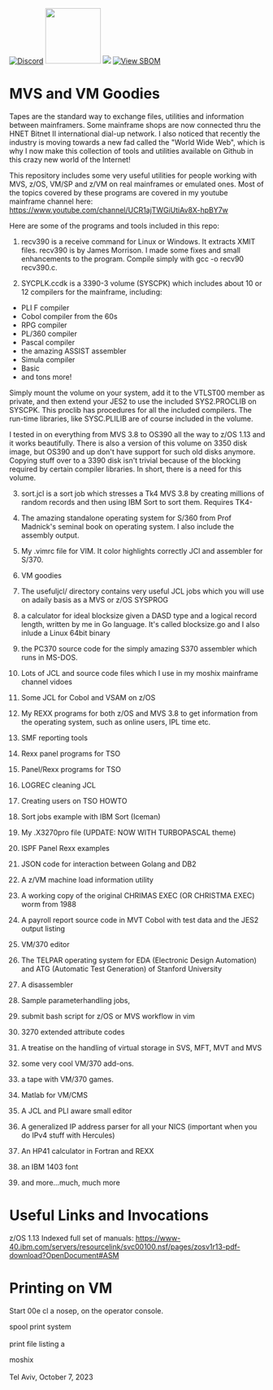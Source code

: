 
[![Discord](https://img.shields.io/discord/423767742546575361.svg?label=&logo=discord&logoColor=ffffff&color=7389D8&labelColor=6A7EC2)](https://discord.gg/vpEv3HJ)
<a href=" https://github.com/moshix/mvs/blob/master/codenotary.com"><img src="https://raw.githubusercontent.com/moshix/mvs/master/secured-by-immudb.svg" width="109px;"/></a>
<a href="https://hits.seeyoufarm.com"><img src="https://hits.seeyoufarm.com/api/count/incr/badge.svg?url=https%3A%2F%2Fgithub.com%2Fmoshix%2Fmvs&count_bg=%2379C83D&title_bg=%23555555&icon=&icon_color=%23E7E7E7&title=hits&edge_flat=false"/></a>
[![View SBOM](https://img.shields.io/badge/sbom.sh-viewSBOM-blue?link=https%3A%2F%2Fsbom.sh%2Fad375d15-0553-4170-bb1e-a6e40ac5dd45)](https://sbom.sh/ad375d15-0553-4170-bb1e-a6e40ac5dd45)

# MVS and VM Goodies


Tapes are the standard way to exchange files, utilities and information between mainframers. Some mainframe shops are now connected thru the HNET Bitnet II international dial-up network. I also noticed that recently the industry is moving towards a new fad called the "World Wide Web", which is why I now make this collection of tools and utilities available on Github in this crazy new world of the Internet!

This repository includes some very useful utilities for people working with MVS, z/OS, VM/SP and z/VM on real mainframes or emulated ones. Most of the topics covered by these programs are covered in my youtube mainframe channel here: https://www.youtube.com/channel/UCR1ajTWGiUtiAv8X-hpBY7w

Here are some of the programs and tools included in this repo:

1. recv390 is a receive command for Linux or Windows. It extracts XMIT files. recv390 is by James Morrison. I made some fixes and small enhancements to the program. Compile simply with gcc -o recv90 recv390.c.


2. SYCPLK.ccdk is a 3390-3 volume (SYSCPK) which includes about 10 or 12 compilers for the mainframe, including:

- PLI F compiler
- Cobol compiler from the 60s
- RPG compiler
- PL/360 compiler
- Pascal compiler
- the amazing ASSIST assembler
- Simula compiler
- Basic
- and tons more!

 Simply mount the volume on your system, add it to the VTLST00 member as private, and then extend your JES2 to use the included
 SYS2.PROCLIB on SYSCPK. This proclib has procedures for all the included compilers. The run-time libraries, like SYSC.PLILIB are of course included in the volume. 

 I  tested in on everything from MVS 3.8 to OS390 all the way to z/OS 1.13 and it works beautifully. There is also a version of this volume on 3350 disk image, but OS390 and up don't have support for such old disks anymore. Copying stuff over to a 3390 disk isn't trivial because of the blocking required by certain compiler libraries. In short, there is a need for this volume. 

3. sort.jcl is a sort job which stresses a Tk4 MVS 3.8 by creating millions of random records and then using IBM Sort to sort them. Requires TK4-

4. The amazing standalone operating system for S/360 from Prof Madnick's seminal book on operating system. I also include the assembly output. 

5. My .vimrc file for VIM. It color highlights correctly JCl and assembler for S/370. 

6. VM goodies

7. The usefuljcl/ directory contains very useful JCL jobs which you will use on adaily basis as a MVS or z/OS SYSPROG

8. a calculator for ideal blocksize given a DASD type and a logical record length, written by me in Go language. It's called blocksize.go and I also inlude a Linux 64bit binary

9. the PC370 source code for the simply amazing S370 assembler which runs in MS-DOS. 

10. Lots of JCL and source code files which I use in my moshix mainframe channel vidoes

11. Some JCL for Cobol and VSAM on z/OS

12. My REXX programs for both z/OS and MVS 3.8 to get information from the operating system, such as online users, IPL time etc. 

13. SMF reporting tools

14. Rexx panel programs for TSO

15. Panel/Rexx programs for TSO

16. LOGREC cleaning JCL

18. Creating users on TSO HOWTO

19. Sort jobs example with IBM Sort (Iceman)

21. My .X3270pro file (UPDATE: NOW WITH TURBOPASCAL theme)

22. ISPF Panel Rexx examples

23. JSON code for interaction between Golang and DB2

24. A z/VM machine load information utility

25. A working copy of the original CHRIMAS EXEC (OR CHRISTMA EXEC) worm from 1988

26. A payroll report source code in MVT Cobol with test data and the JES2 output listing

27. VM/370 editor
    
28. The TELPAR operating system for EDA (Electronic Design Automation) and 
 ATG (Automatic Test Generation) of Stanford University

29. A disassembler

30.  Sample parameterhandling jobs, 

31.  submit bash script for z/OS or MVS workflow in vim

32.  3270 extended attribute codes
    
33. A treatise on the handling of virtual storage in SVS, MFT, MVT and MVS

34.  some very cool VM/370 add-ons. 

35.  a tape with VM/370 games. 

36. Matlab for VM/CMS  

37. A JCL and PLI aware small editor

38. A generalized IP address parser for all your NICS (important when you do IPv4 stuff with Hercules)  

39.  An HP41 calculator in Fortran and REXX

40.  an IBM 1403 font
  
42.  and more...much, much more

Useful Links and Invocations
============================

z/OS 1.13 Indexed full set of manuals: https://www-40.ibm.com/servers/resourcelink/svc00100.nsf/pages/zosv1r13-pdf-download?OpenDocument#ASM
<br>




Printing on VM
===============

Start 00e cl a nosep, on the operator console.  

spool print system  
<br>print file listing a   

moshix   
<br>
Tel Aviv, October 7, 2023 
